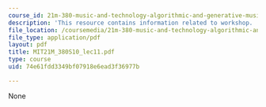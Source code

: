 ```yaml
---
course_id: 21m-380-music-and-technology-algorithmic-and-generative-music-spring-2010
description: 'This resource contains information related to workshop. '
file_location: /coursemedia/21m-380-music-and-technology-algorithmic-and-generative-music-spring-2010/74e61fdd3349bf07918e6ead3f36977b_MIT21M_380S10_lec11.pdf
file_type: application/pdf
layout: pdf
title: MIT21M_380S10_lec11.pdf
type: course
uid: 74e61fdd3349bf07918e6ead3f36977b

---
```

None